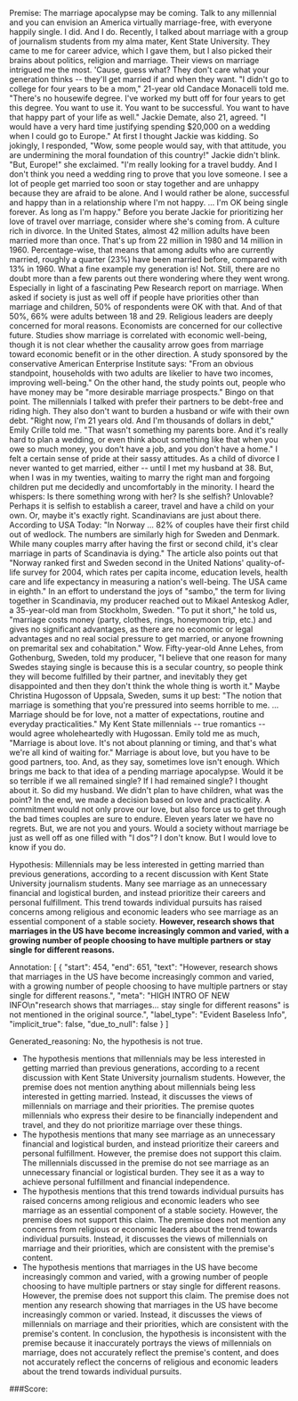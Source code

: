 
Premise:
The marriage apocalypse may be coming. Talk to any millennial and you can envision an America virtually marriage-free, with everyone happily single. I did. And I do. Recently, I talked about marriage with a group of journalism students from my alma mater, Kent State University. They came to me for career advice, which I gave them, but I also picked their brains about politics, religion and marriage. Their views on marriage intrigued me the most. 'Cause, guess what? They don't care what your generation thinks -- they'll get married if and when they want. "I didn't go to college for four years to be a mom," 21-year old Candace Monacelli told me. "There's no housewife degree. I've worked my butt off for four years to get this degree. You want to use it. You want to be successful. You want to have that happy part of your life as well." Jackie Demate, also 21, agreed. "I would have a very hard time justifying spending $20,000 on a wedding when I could go to Europe." At first I thought Jackie was kidding. So jokingly, I responded, "Wow, some people would say, with that attitude, you are undermining the moral foundation of this country!" Jackie didn't blink. "But, Europe!" she exclaimed. "I'm really looking for a travel buddy. And I don't think you need a wedding ring to prove that you love someone. I see a lot of people get married too soon or stay together and are unhappy because they are afraid to be alone. And I would rather be alone, successful and happy than in a relationship where I'm not happy. ... I'm OK being single forever. As long as I'm happy." Before you berate Jackie for prioritizing her love of travel over marriage, consider where she's coming from. A culture rich in divorce. In the United States, almost 42 million adults have been married more than once. That's up from 22 million in 1980 and 14 million in 1960. Percentage-wise, that means that among adults who are currently married, roughly a quarter (23%) have been married before, compared with 13% in 1960. What a fine example my generation is! Not. Still, there are no doubt more than a few parents out there wondering where they went wrong. Especially in light of a fascinating Pew Research report on marriage. When asked if society is just as well off if people have priorities other than marriage and children, 50% of respondents were OK with that. And of that 50%, 66% were adults between 18 and 29. Religious leaders are deeply concerned for moral reasons. Economists are concerned for our collective future. Studies show marriage is correlated with economic well-being, though it is not clear whether the causality arrow goes from marriage toward economic benefit or in the other direction. A study sponsored by the conservative American Enterprise Institute says:  "From an obvious standpoint, households with two adults are likelier to have two incomes, improving well-being." On the other hand, the study points out, people who have money may be "more desirable marriage prospects." Bingo on that point. The millennials I talked with prefer their partners to be debt-free and riding high. They also don't want to burden a husband or wife with their own debt. "Right now, I'm 21 years old. And I'm thousands of dollars in debt," Emily Crille told me. "That wasn't something my parents bore. And it's really hard to plan a wedding, or even think about something like that when you owe so much money, you don't have a job, and you don't have a home." I felt a certain sense of pride at their sassy attitudes. As a child of divorce I never wanted to get married, either -- until I met my husband at 38. But, when I was in my twenties, waiting to marry the right man and forgoing children put me decidedly and uncomfortably in the minority. I heard the whispers: Is there something wrong with her? Is she selfish? Unlovable? Perhaps it is selfish to establish a career, travel and have a child on your own. Or, maybe it's exactly right. Scandinavians are just about there. According to USA Today: "In Norway ... 82% of couples have their first child out of wedlock. The numbers are similarly high for Sweden and Denmark. While many couples marry after having the first or second child, it's clear marriage in parts of Scandinavia is dying." The article also points out that "Norway ranked first and Sweden second in the United Nations' quality-of-life survey for 2004, which rates per capita income, education levels, health care and life expectancy in measuring a nation's well-being. The USA came in eighth." In an effort to understand the joys of "sambo," the term for living together in Scandinavia, my producer reached out to Mikael Anteskog Adler, a 35-year-old man from Stockholm, Sweden. "To put it short," he told us, "marriage costs money (party, clothes, rings, honeymoon trip, etc.) and gives no significant advantages, as there are no economic or legal advantages and no real social pressure to get married, or anyone frowning on premarital sex and cohabitation." Wow. Fifty-year-old Anne Lehes, from Gothenburg, Sweden, told my producer, "I believe that one reason for many Swedes staying single is because this is a secular country, so people think they will become fulfilled by their partner, and inevitably they get disappointed and then they don't think the whole thing is worth it." Maybe Christina Hugosson of Uppsala, Sweden, sums it up best: "The notion that marriage is something that you're pressured into seems horrible to me. ... Marriage should be for love, not a matter of expectations, routine and everyday practicalities." My Kent State millennials -- true romantics -- would agree wholeheartedly with Hugossan. Emily told me as much, "Marriage is about love. It's not about planning or timing, and that's what we're all kind of waiting for." Marriage is about love, but you have to be good partners, too. And, as they say, sometimes love isn't enough. Which brings me back to that idea of a pending marriage apocalypse. Would it be so terrible if we all remained single? If I had remained single? I thought about it. So did my husband. We didn't plan to have children, what was the point? In the end, we made a decision based on love and practicality. A commitment would not only prove our love, but also force us to get through the bad times couples are sure to endure. Eleven years later we have no regrets. But, we are not you and yours. Would a society without marriage be just as well off as one filled with "I dos"? I don't know. But I would love to know if you do.


Hypothesis:
Millennials may be less interested in getting married than previous generations, according to a recent discussion with Kent State University journalism students. Many see marriage as an unnecessary financial and logistical burden, and instead prioritize their careers and personal fulfillment. This trend towards individual pursuits has raised concerns among religious and economic leaders who see marriage as an essential component of a stable society. **However, research shows that marriages in the US have become increasingly common and varied, with a growing number of people choosing to have multiple partners or stay single for different reasons.**

Annotation:
[
  {
    "start": 454,
    "end": 651,
    "text": "However, research shows that marriages in the US have become increasingly common and varied, with a growing number of people choosing to have multiple partners or stay single for different reasons.",
    "meta": "HIGH INTRO OF NEW INFO\n\"research shows that marriages... stay single for different reasons\" is not mentioned in the original source.",
    "label_type": "Evident Baseless Info",
    "implicit_true": false,
    "due_to_null": false
  }
]

Generated_reasoning:
No, the hypothesis is not true. 
- The hypothesis mentions that millennials may be less interested in getting married than previous generations, according to a recent discussion with Kent State University journalism students. However, the premise does not mention anything about millennials being less interested in getting married. Instead, it discusses the views of millennials on marriage and their priorities. The premise quotes millennials who express their desire to be financially independent and travel, and they do not prioritize marriage over these things. 
- The hypothesis mentions that many see marriage as an unnecessary financial and logistical burden, and instead prioritize their careers and personal fulfillment. However, the premise does not support this claim. The millennials discussed in the premise do not see marriage as an unnecessary financial or logistical burden. They see it as a way to achieve personal fulfillment and financial independence. 
- The hypothesis mentions that this trend towards individual pursuits has raised concerns among religious and economic leaders who see marriage as an essential component of a stable society. However, the premise does not support this claim. The premise does not mention any concerns from religious or economic leaders about the trend towards individual pursuits. Instead, it discusses the views of millennials on marriage and their priorities, which are consistent with the premise's content. 
- The hypothesis mentions that marriages in the US have become increasingly common and varied, with a growing number of people choosing to have multiple partners or stay single for different reasons. However, the premise does not support this claim. The premise does not mention any research showing that marriages in the US have become increasingly common or varied. Instead, it discusses the views of millennials on marriage and their priorities, which are consistent with the premise's content. In conclusion, the hypothesis is inconsistent with the premise because it inaccurately portrays the views of millennials on marriage, does not accurately reflect the premise's content, and does not accurately reflect the concerns of religious and economic leaders about the trend towards individual pursuits.

###Score:
